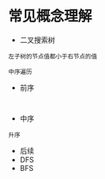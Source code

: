 <!--
 * @Author: huangxingyuan
 * @Date: 2020-12-12 16:09:23
 * @LastEditors: huangxingyuan
 * @LastEditTime: 2020-12-30 17:23:33
 * @Description: 文件功能描述
-->
# 常见概念理解
* 二叉搜索树
```
左子树的节点值都小于右节点的值

中序遍历

```
* 前序
```


```
* 中序
```
升序

```
* 后续
* DFS
* BFS